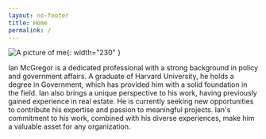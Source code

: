 ```yaml
---
layout: no-footer
title: Home
permalink: /
---
```


![A picture of me](https://rodneylafuente.com/assets/B3861A81-C522-42C1-81B3-2778E8EBA382.jpeg){: width="230" }



Ian McGregor is a dedicated professional with a strong background in policy and government affairs. A graduate of Harvard University, he holds a degree in Government, which has provided him with a solid foundation in the field. Ian also brings a unique perspective to his work, having previously gained experience in real estate. He is currently seeking new opportunities to contribute his expertise and passion to meaningful projects. Ian's commitment to his work, combined with his diverse experiences, make him a valuable asset for any organization.
